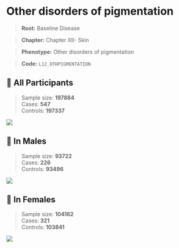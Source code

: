 # Other disorders of pigmentation

> **Root:** Baseline Disease  

> **Chapter:** Chapter XII- Skin  

> **Phenotype:** Other disorders of pigmentation  

> **Code:** `L12_OTHPIGMENTATION`

## 🧪 All Participants  
> Sample size: **197884**  
> Cases: **547**  
> Controls: **197337**
<img src="/Disease/Figures/ALL/Incidence/L12_OTHPIGMENTATION.png"/>
<CsvTable src="/Disease/Data/ALL/Incidence/COX_L12_OTHPIGMENTATION.csv" label="🔍 View full results" />

## 👨 In Males  
> Sample size: **93722**  
> Cases: **226**  
> Controls: **93496**
<img src="/Disease/Figures/Male/Incidence/L12_OTHPIGMENTATION.png"/>
<CsvTable src="/Disease/Data/Male/Incidence/COX_L12_OTHPIGMENTATION.csv" label="🔍 View full results" />

## 👩 In Females  
> Sample size: **104162**  
> Cases: **321**  
> Controls: **103841**
<img src="/Disease/Figures/Female/Incidence/L12_OTHPIGMENTATION.png"/>
<CsvTable src="/Disease/Data/Female/Incidence/COX_L12_OTHPIGMENTATION.csv" label="🔍 View full results" />

